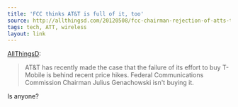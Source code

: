 ```yaml
---
title: 'FCC thinks AT&T is full of it, too'
source: http://allthingsd.com/20120508/fcc-chairman-rejection-of-atts-t-mobile-deal-isnt-causing-higher-prices/
tags: tech, ATT, wireless
layout: link
---
```


[AllThingsD][1]:

> AT&T has recently made the case that the failure of its effort to buy T-Mobile is behind recent price hikes. Federal Communications Commission Chairman Julius Genachowski isn't buying it.

Is anyone?

[1]:http://allthingsd.com/20120508/fcc-chairman-rejection-of-atts-t-mobile-deal-isnt-causing-higher-prices/